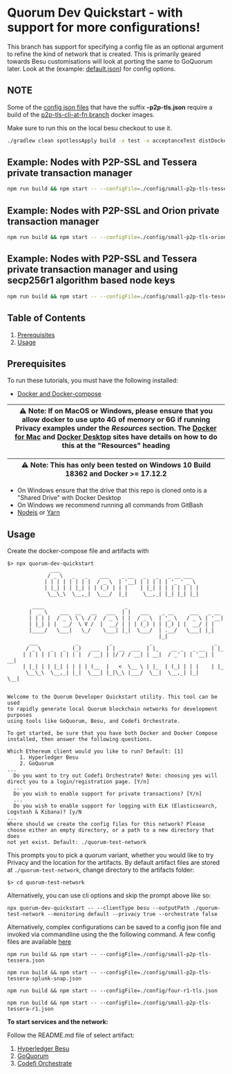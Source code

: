 # Quorum Dev Quickstart - with support for more configurations!
This branch has support for specifying a config file as an optional argument to refine the kind of network that is created. This is primarily geared towards Besu customisations will look at porting the same to GoQuorum later. Look at the (example: [default.json](./config/default.json)) for config options.

## NOTE ##
Some of the [config json files](./config) that have the suffix **-p2p-tls.json** require a build of the [p2p-tls-cli-at-fn branch](https://github.com/perusworld/besu/tree/p2p-tls-cli-at-fn) docker images.

Make sure to run this on the local besu checkout to use it.
```bash
./gradlew clean spotlessApply build -x test -x acceptanceTest distDocker
```

## Example: Nodes with P2P-SSL and Tessera private transaction manager
```bash
npm run build && npm start -- --configFile=./config/small-p2p-tls-tessera.json
```
## Example: Nodes with P2P-SSL and Orion private transaction manager
```bash
npm run build && npm start -- --configFile=./config/small-p2p-tls-orion.json
```
## Example: Nodes with P2P-SSL and Tessera private transaction manager and using secp256r1 algorithm based node keys
```bash
npm run build && npm start -- --configFile=./config/small-p2p-tls-tessera-r1.json
```

## Table of Contents
1. [Prerequisites](#prerequisites)
2. [Usage](#usage)

## Prerequisites

To run these tutorials, you must have the following installed:

- [Docker and Docker-compose](https://docs.docker.com/compose/install/)

| ⚠️ **Note**: If on MacOS or Windows, please ensure that you allow docker to use upto 4G of memory or 6G if running Privacy examples under the _Resources_ section. The [Docker for Mac](https://docs.docker.com/docker-for-mac/) and [Docker Desktop](https://docs.docker.com/docker-for-windows/) sites have details on how to do this at the "Resources" heading       |
| ---                                                                                                                                                                                                                                                                                                                                                                                |


| ⚠️ **Note**: This has only been tested on Windows 10 Build 18362 and Docker >= 17.12.2                                                                                                                                                                                                                                                                                              |
| ---                                                                                                                                                                                                                                                                                                                                                                                |

- On Windows ensure that the drive that this repo is cloned onto is a "Shared Drive" with Docker Desktop
- On Windows we recommend running all commands from GitBash
- [Nodejs](https://nodejs.org/en/download/) or [Yarn](https://yarnpkg.com/cli/node)



## Usage 

Create the docker-compose file and artifacts with 

```
$> npx quorum-dev-quickstart
              ___
             / _ \   _   _    ___    _ __   _   _   _ __ ___
            | | | | | | | |  / _ \  | '__| | | | | | '_ ' _ \
            | |_| | | |_| | | (_) | | |    | |_| | | | | | | |
             \__\_\  \__,_|  \___/  |_|     \__,_| |_| |_| |_|
     
        ____                          _
       |  _ \    ___  __   __   ___  | |   ___    _ __     ___   _ __
       | | | |  / _ \ \ \ / /  / _ \ | |  / _ \  | '_ \   / _ \ | '__|
       | |_| | |  __/  \ V /  |  __/ | | | (_) | | |_) | |  __/ | |
       |____/   \___|   \_/    \___| |_|  \___/  | .__/   \___| |_|
                                                 |_|
       ___            _          _            _                    _
      / _ \   _   _  (_)   ___  | | __  ___  | |_    __ _   _ __  | |_
     | | | | | | | | | |  / __| | |/ / / __| | __|  / _' | | '__| | __|
     | |_| | | |_| | | | | (__  |   <  \__ \ | |_  | (_| | | |    | |_ 
      \__\_\  \__,_| |_|  \___| |_|\_\ |___/  \__|  \__,_| |_|     \__|


Welcome to the Quorum Developer Quickstart utility. This tool can be used
to rapidly generate local Quorum blockchain networks for development purposes
using tools like GoQuorum, Besu, and Codefi Orchestrate.

To get started, be sure that you have both Docker and Docker Compose
installed, then answer the following questions.

Which Ethereum client would you like to run? Default: [1]
	1. Hyperledger Besu
	2. GoQuorum
...
  Do you want to try out Codefi Orchestrate? Note: choosing yes will direct you to a login/registration page. [Y/n]
  ...
  Do you wish to enable support for private transactions? [Y/n]
  ...
  Do you wish to enable support for logging with ELK (Elasticsearch, Logstash & Kibana)? [y/N
...
Where should we create the config files for this network? Please
choose either an empty directory, or a path to a new directory that does
not yet exist. Default: ./quorum-test-network
```

This prompts you to pick a quorum variant, whether you would like to try Privacy and the location for the artifacts. By 
default artifact files are stored at `./quorum-test-network`, change directory to the artifacts folder: 

```
$> cd quorum-test-network
``` 


Alternatively, you can use cli options and skip the prompt above like so:

```
npx quorum-dev-quickstart -- --clientType besu --outputPath ./quorum-test-network --monitoring default --privacy true --orchestrate false
```

Alternatively, complex configurations can be saved to a config json file and invoked via commandline using the the following command. A few config files are available [here](/config)

```
npm run build && npm start -- --configFile=./config/small-p2p-tls-tessera.json

npm run build && npm start -- --configFile=./config/small-p2p-tls-tessera-splunk-snap.json

npm run build && npm start -- --configFile=./config/four-r1-tls.json

npm run build && npm start -- --configFile=./config/small-p2p-tls-tessera-r1.json

```

**To start services and the network:**

Follow the README.md file of select artifact:
1. [Hyperledger Besu](./files/besu/README.md)
2. [GoQuorum](./files/gquorum/README.md)
3. [Codefi Orchestrate](./files/orchestrate/README.md)
